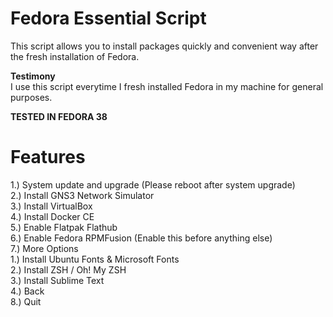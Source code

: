 # Fedora Essential Script

This script allows you to install packages quickly and convenient way after the fresh installation of Fedora.</br>

**Testimony**</br>
I use this script everytime I fresh installed Fedora in my machine for general purposes.</br>

**TESTED IN FEDORA 38**</br>

# Features

1.) System update and upgrade (Please reboot after system upgrade)</br>
2.) Install GNS3 Network Simulator</br>
3.) Install VirtualBox</br>
4.) Install Docker CE</br>
5.) Enable Flatpak Flathub</br>
6.) Enable Fedora RPMFusion (Enable this before anything else)</br>
7.) More Options</br>
    1.) Install Ubuntu Fonts & Microsoft Fonts</br>
    2.) Install ZSH / Oh! My ZSH</br>
    3.) Install Sublime Text</br>
    4.) Back</br>
8.) Quit</br>

